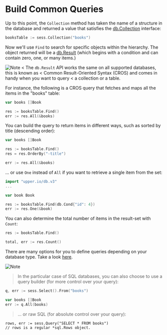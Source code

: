 # Build Common Queries

Up to this point, the `Collection` method has taken the name of a structure in the database and returned a value that satisfies the [db.Collection][1] interface:

```go
booksTable := sess.Collection("books")
```

Now we'll use `Find` to search for specific objects within the hierarchy. The object
returned will be a [db.Result][2] (which begins with a condition and can contain 
zero, one, or many items.)

![Note](https://github.com/LizGoro90/db-tour/tree/master/static/img)
< The `db.Result` API works the same on all supported databases, this is known as
< Common Result-Oriented Syntax (CROS) and comes in handy when you want to query
< a collection or a table.

For instance, the following is a CROS query that fetches and
maps all the items in the "books" table:

```go
var books []Book

res := booksTable.Find()
err := res.All(&books)
```

You can build the query to return items in different ways, such as sorted by title (descending order):

```go
var books []Book

res := booksTable.Find()
res = res.OrderBy("-title")

err := res.All(&books)
```

... or use `One` instead of `All` if you want to retrieve a single item from the set:

```go
import "upper.io/db.v3"
...

var book Book

res := booksTable.Find(db.Cond{"id": 4})
err := res.One(&book)
```

You can also determine the total number of items in the result-set with `Count`:


```go
res := booksTable.Find()

total, err := res.Count()
```

There are many options for you to define queries depending on your database type. Take
a look [here](https://upper.io/db.v3/getting-started#defining-a-result-set-with-code-find-code).

![Note](https://github.com/LizGoro90/db-tour/tree/master/static/img)
> In the particular case of SQL databases, you can also choose to use a query builder 
> (for more control over your query):
```go
q, err := sess.Select().From("books")

var books []Book
err := q.All(books)
```

> ... or raw SQL (for absolute control over your query):

```
rows, err := sess.Query("SELECT * FROM books")
// rows is a regular *sql.Rows object.
```

[1]: https://godoc.org/upper.io/db.v3#Collection
[2]: https://godoc.org/upper.io/db.v3#Result
